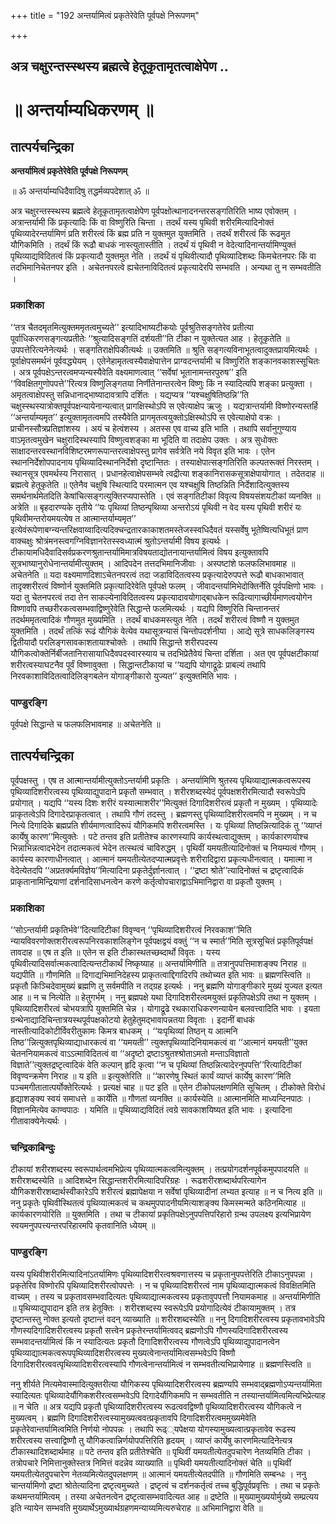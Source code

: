 +++
title = "192 अन्तर्यामित्वं प्रकृतेरेवेति पूर्वपक्षे निरूपणम्"

+++


## अत्र चक्षुरन्तस्स्थस्य ब्रह्मत्वे हेतूकृतामृतत्वाक्षेपेण ..

# **॥ अन्तर्याम्यधिकरणम् ॥**

## **तात्पर्यचन्द्रिका**

**अन्तर्यामित्वं प्रकृतेरेवेति पूर्वपक्षे निरूपणम्**

॥ ॐ अन्तर्याम्यधिदैवादिषु तद्धर्मव्यपदेशात् ॐ ॥

अत्र चक्षुरन्तस्स्थस्य ब्रह्मत्वे हेतूकृतामृतत्वाक्षेपेण पूर्वपक्षोत्थानादनन्तरसङ्गतिरिति भाष्य एवोक्तम् । अत्रान्तर्यामी किं प्रकृत्यादिः किं वा विष्णुरिति चिन्ता । तदर्थं यस्य पृथिवी शरीरमित्यादिनोक्तं पृथिव्यादेरन्तर्यामिणं प्रति शरीरत्वं किं ब्रह्म प्रति न युक्तमुत युक्तमिति । तदर्थं शरीरत्वं किं रूढमुत यौगिकमिति । तदर्थं किं रूढौ बाधकं नास्त्युतास्तीति । तदर्थं यं पृथिवी न वेदेत्यादिनान्तर्यामिण्युक्तं पृथिव्याद्यविदितत्वं किं प्रकृत्यादौ युक्तमुत नेति । तदर्थं यं पृथिवीत्यादौ पृथिव्यादिशब्दः किमचेतनपरः किं वा तदभिमानिचेतनपर इति । अचेतनपरत्वे ह्यचेतनाविदितत्वं प्रकृत्यादेरपि सम्भवति । अन्यथा तु न सम्भवतीति ।

### **प्रकाशिका**

‘‘तत्र चैतदमृतमित्युक्तममृतत्वमुच्यते’’ इत्यादिभाष्यटीकयोः पूर्वश्रुतिसङ्गतेरेव प्रतीत्या पूर्वाधिकरणसङ्गत्यप्रतीतेः ‘‘श्रुत्यादिसङ्गतिं दर्शयती’’ति टीका न युक्तेत्यत आह । हेतूकृतेति ॥ उपपत्तेरित्यनेनेत्यर्थः । सङ्गतिराक्षेपिकीत्यर्थः ॥ उक्तमिति ॥ श्रुति सङ्गत्यविनाभूतत्वादुक्तप्रायमित्यर्थः । पूर्वाक्षेपसमर्थनं पूर्ववद्ध्येयम् । एतेनेहामृतत्वस्यैवाक्षेपात्तेन प्राग्वदन्तर्यामी च विष्णुरिति शङ्कानवकाशस्सूचितः । अत्र पूर्वपक्षेऽन्तरत्वमप्यन्यस्यैवेति वक्ष्यमाणत्वात् ‘‘सर्वेषां भूतानामन्तरपुरुष’’ इति ‘‘विवक्षितगुणोपपत्ते’’रित्यत्र विष्णुलिङ्गतया निर्णीतेनान्तरत्वेन विष्णुः किं न स्यादित्यपि शङ्का प्रत्युक्ता । अमृतत्वाक्षेपस्तु सन्निधानाद्भाष्यादावत्रापि दर्शितः । यद्यप्यत्र ‘‘यश्चक्षुषितिष्ठन्नि’’ति चक्षुस्स्थस्यात्रोक्तपूर्वपक्षन्यायेनान्यत्वात् प्रागक्षिस्थोऽपि स एवेत्याक्षेप ऋजुः । यद्यत्रान्तर्यामी विष्णोरन्यस्तर्हि ‘‘अन्तर्याम्यमृत’’ इत्युक्तामृतत्वमपि तस्यैवेति प्रागमृतत्वयुक्तोऽक्षिस्थोऽपि स एवेत्याक्षेपो वक्रः । प्राचीनस्सौत्रप्रतिज्ञांशस्य । अयं च हेत्वंशस्य । अतस्स एव वाच्य इति भाति । तथापि सर्वानुगुण्याय वाऽमृतत्वमुखेन चक्षुरादिस्थस्यापि विष्णुत्वशङ्का मा भूदिति वा तदाक्षेप उक्तः । अत्र सुधोक्तः साक्षादन्तरवस्थानविशिष्टरमणरूपान्तरत्वाक्षेपस्तु प्रागेव सर्वत्रेति नये विवृत इति भावः । एतेन स्थाननिर्देशोपपादनाय पृथिव्यादिस्थाननिर्देशो दृष्टान्तितः । तस्याक्षेपात्सङ्गतिरिति कल्पतरूक्तं निरस्तम् । स्थानसूत्र एवमर्थस्य निरासात् । प्रधानहेत्वाक्षेपसम्भवे त्वद्रीत्या शङ्कानिरासकसूत्राक्षेपायोगात् । तदेतदाह ॥ ब्रह्मत्वे हेतूकृतेति ॥ एतेनैव चक्षुषि स्थित्यादि परमात्मन एव यश्चक्षुषि तिष्ठन्निति निर्देशादित्युक्तस्य समर्थनार्थमेतदिति केषांचित्सङ्गत्युक्तिरप्यपास्तेति । एवं सङ्गतिटीकां विवृत्य विषयसंशयटीकां व्यनक्ति ॥ अत्रेति ॥ बृहदारण्यके तृतीये ‘‘यः पृथिव्यां तिष्ठन्पृथिव्या अन्तरोऽयं पृथिवी न वेद यस्य पृथिवी शरीरं यः पृथिवीमन्तरोयमयत्येष त आत्मान्तर्याम्यमृत’’ इत्येवंरूपेणाबग्न्यन्तरिक्षवाय्वादित्यदिक्चन्द्रतारकाकाशतमस्तेजस्स्वधिदैवतं यस्सर्वेषु भूतेष्वित्यधिभूतं प्राण वाक्चक्षुः श्रोत्रंमनस्त्वगग्निविज्ञानरेतस्स्वध्यात्मं श्रुतोऽन्तर्यामी विषय इत्यर्थः । टीकायामधिदैवादिसर्वप्रकरणश्रुतान्तर्यामिमात्रविषयताद्योतनायान्तर्यामित्वं विषय इत्युक्तावपि सूत्रभाष्यानुरोधेनान्तर्यामीत्युक्तम् । आदिपदेन तत्तदभिमानिजीवाः । अस्पष्टांशे फलफलिभावमाह ॥ अचेतनेति ॥ यदा वक्ष्यमाणदिशाऽचेतनपरत्वं तदा जडाविदितत्वस्य प्रकृत्यादेरुपपत्ते रूढौ बाधकाभावात् तादृक्शरीरत्वं विष्णोर्न युक्तमिति प्रकृत्यादिरेवेति पूर्वपक्षे फलम् । जीवादन्तर्यामिभेदोक्तिर्नेति पूर्वपक्षिणो भावः । यदा तु चेतनपरत्वं तदा तेन साकल्येनाविदितत्वस्य प्रकृत्यादावयोगाद्बाधकेन रूढित्यागाच्छीर्यमाणत्वयोगेन विष्णावपि तच्छरीरकत्वसम्भवाद्विष्णुरेवेति सिद्धान्ते फलमित्यर्थः । यद्यपि विष्णुरिति चिन्तानन्तरं तदर्थममृतत्वादिकं गौणमुत मुख्यमिति । तदर्थं बाधकमस्त्युत नेति । तदर्थं शरीरत्वं विष्णौ न युक्तमुत युक्तमिति । तदर्थं तत्किं रूढं यौगिकं वेत्येव यथासूत्रन्यासं चिन्तोपदर्शनीया । आद्ये सूत्रे साधकलिङ्गस्य द्वितीयादौ परलिङ्गसावकाशतायाश्चोक्तेः । तथापि सिद्धान्ते शरीरपदस्य यौगिकत्वोक्तेर्निर्बीजतानिरासायाधिदैवपदस्वारस्याय च तदभिप्रेतैवेयं चिन्ता दर्शिता । अत एव पूर्वपक्षटीकायां शरीरत्वस्याघटनैव पूर्वं विष्णावुक्ता । सिद्धान्तटीकायां च ‘‘यद्यपि योगाद्रूढेः प्राबल्यं तथापि निरवकाशाविदितत्वादिलिङ्गबलेन योगाङ्गीकारो युज्यत’’ इत्युक्तमिति भावः ।

### **पाण्डुरङ्गि**

पूर्वपक्षे सिद्धान्ते च फलफलिभावमाह ॥ अचेतनेति ॥

## **तात्पर्यचन्द्रिका**

पूर्वपक्षस्तु । एष त आत्मान्तर्यामीत्युक्तोऽन्तर्यामी प्रकृतिः । अन्तर्यामिणि श्रुतस्य पृथिव्याद्यात्मकत्वरूपस्य पृथिव्यादिशरीरत्वस्य पृथिव्याद्युपादाने प्रकृतौ सम्भवात् । शरीरशब्दस्येदं पूर्वपक्षशरीरमित्यादौ स्वरूपेऽपि प्रयोगात् । यद्यपि ‘‘यस्य दिशः शरीरं यस्यात्माशरीर’’मित्युक्तं दिगादिशरीरत्वं प्रकृतौ न मुख्यम् । पृथिव्यादेः प्राकृतत्वेऽपि दिगादेरप्राकृतत्वात् । तथापि गौणं तदस्तु । ब्रह्मणस्तु पृथिव्यादिशरीरत्वमपि न मुख्यम् । न च नित्ये दिगादिके ब्रह्मप्रति शीर्यमाणत्वादिरूपं यौगिकमपि शरीरत्वमस्ति । यः पृथिव्यां तिष्ठन्नित्यादिकं तु ‘‘व्याप्तं कार्येषु कारण’’मित्युक्तेः । पटे तन्तव इति प्रतीतेश्च कारणस्यापि कार्यस्थत्वाद्युक्तम् । कार्यकारणयोश्च भिन्नाभिन्नत्वादभेदेन तदात्मकत्वं भेदेन तत्स्थत्वं चाविरुद्धम् । पृथिवीं यमयतीत्यादिनोक्तं च नियम्यत्वं गौणम् । कार्यस्य कारणाधीनत्वात् । आत्मानं यमयतीत्येतदप्यात्मप्रवृत्तेः शरीरादिद्वारा प्रकृत्यधीनत्वात् । यमात्मा न वेदेत्येतदपि ‘‘अप्रतर्क्यमविज्ञेय’’मित्यादिना प्रकृतेर्दुर्ज्ञानत्वात् । ‘‘द्रष्टा श्रोते’’त्यादिनोक्तं च द्रष्टृत्वादिकं प्राकृतानामिन्द्रियाणां दर्शनादिसाधनत्वेन करणे कर्तृत्वोपचाराद्वाऽभिमानिद्वारा वा प्रकृतौ युक्तम् ।

### **प्रकाशिका**

‘‘सोऽन्तर्यामी प्रकृतिर्भवे’’दित्यादिटीकां विवृण्वन् ‘‘पृथिव्यादिशरीरत्वं निरवकाश’’मिति न्यायविवरणोक्तशरीरत्वरूपनिरवकाशलिङ्गेन पूर्वपक्षद्वयं वक्तुं ‘‘न च स्मार्त’’मिति सूत्रसूचितं प्रकृतिपूर्वपक्षं तावदाह ॥ एष त इति ॥ एतेन स इति टीकास्थतच्छब्दार्थो विवृतः । यस्य पृथिवीत्यादिसर्वात्मकत्वादित्यन्तटीकार्थं निष्कृष्याह ॥ अन्तर्यामिणीति ॥ तत्रानुपपत्तिमाशङ्क्य निराह ॥ यद्यपीति ॥ गौणमिति ॥ दिगाद्यभिमानिदेहस्य प्राकृतत्वाद्दिगादिरपि तथोच्यत इति भावः ॥ ब्रह्मणस्त्विति ॥ प्रकृतौ किञ्चिदेवामुख्यं ब्रह्मणि तु सर्वमपीति न तद्ग्रह इत्यर्थः । ननु ब्रह्मणि योगाङ्गीकारे मुख्यं युज्यत इत्यत आह ॥ न च नित्येति ॥ हेतुगर्भम् । ननु ब्रह्मपक्षे यथा दिगादिशरीरत्वमयुक्तं प्रकृतिपक्षेऽपि तथा न युक्तम् । पृथिव्यादिशरीरत्वं चोभयत्रापि युक्तमिति चेन्न । योगाद्रूढे रथकाराधिकरणन्यायेन बलवत्त्वादिति भावः । इयता ग्रन्थेनाद्यादिचिन्तात्रयस्थपूर्वपक्षकोटयो हेतुहेतुमद्भावापन्नतया विवृताः । इदानीं बाधकं नास्तीत्यादिकोटीर्विवरीतुकामः किमत्र बाधकम् । ‘‘यःपृथिव्यां तिष्ठन् य आत्मनि तिष्ठ’’न्नित्युक्तपृथिव्याद्याधारकत्वं वा ‘‘यमयती’’ त्युक्तपृथिव्यादिनियामकत्वं वा ‘‘आत्मानं यमयती’’युक्त चेतननियामकत्वं वाऽऽत्माविदितत्वं वा ‘‘अदृष्टो द्रष्टाऽश्रुतश्श्रोताऽमतो मन्ताऽविज्ञातो विज्ञाते’’त्युक्तद्रष्टृत्वादिकं वेति कल्पान् हृदि कृत्वा ‘‘न च पृथिव्यां तिष्ठन्नित्यादेरनुपपत्ति’’रित्यादिटीकां विवृण्वन्क्रमेण निराह ॥ य इति ॥ इत्युक्तेरिति ॥ ‘‘कारणेषु स्थितं कार्यं व्याप्तं कार्येषु कारण’’मिति पञ्चमगीतातात्पर्योक्तेरित्यर्थः । प्रत्यक्षं चाह ॥ पट इति ॥ एतेन टीकोपलक्षणमिति सूचितम् । टीकोक्ते विरोधं हृद्याशङ्क्य स्वयं समाधत्ते ॥ कार्येति ॥ गौणतां व्यनक्ति ॥ कार्यस्येति ॥ आत्मानमिति माध्यन्दिनपाठः । विज्ञानमित्येव काण्वपाठः । यमिति ॥ पृथिव्याद्यविदितं त्वग्रे सावकाशयिष्यत इति भावः । इत्यादिना गीतावाक्येनेत्यर्थः ।

### **चन्द्रिकाबिन्दुः**

टीकायां शरीरशब्दस्य स्वरूपार्थत्वमभिप्रेत्य पृथिव्यात्मकत्वमित्युक्तम् । तत्प्रयोगदर्शनपूर्वकमुपपादयति ॥ शरीरशब्दस्येति ॥ आदिशब्देन सिद्धान्तशरीरमित्यादिपरिग्रहः । रूढशरीरशब्दार्थपरित्यागेन यौगिकशरीरशब्दार्थस्वीकारेऽपि शरीरत्वं ब्रह्मापेक्षया न सर्वेषां पृथिव्यादीनां लभ्यत इत्याह ॥ न च नित्य इति ॥ ननु प्रकृतेः पृथिवीस्थितत्वं पृथिव्यात्मकत्वं च कथमुपपादनीयमित्याशङ्क्य किमस्मन्मते कठिनमित्याह ॥ कार्यकारणयोरिति ॥ युक्तमिति । तथा च टीकायां प्रकृतिपक्षेऽनुपपत्तिपरिहारो ग्रन्थ उपलक्ष्य इत्यभिप्रायेण स्वयमनुपपत्त्यन्तरपरिहारमपि कृतवानिति ध्येयम् ॥

### **पाण्डुरङ्गि**

यस्य पृथिवीशरीरमित्यादिनांऽतर्यामिणः पृथिव्यादिशरीरत्वश्रवणात्तस्य च प्रकृतानुपपत्तेरिति टीकाऽनुपपन्ना । प्रकृतेरिव विष्णोरपि पृथिव्यादिशरीरत्वोपपत्तेः । न च पृथिव्यादिशरीरत्वं नाम पृथिव्याद्यात्मकत्वं विवक्षितमिति वाच्यम् । तस्य च प्रकृतावसम्भवादित्यतः पृथिव्याद्यात्मकत्वस्य प्रकृतावुपपत्तौ नियामकमाह ॥ अन्तर्यामिणीति ॥ पृथिव्याद्युपादान इति तत्र हेतूक्तिः । शरीरशब्दस्य स्वरूपेऽपि प्रयोगादित्येवं टीकायामुक्तम् । तत्र दृष्टान्तस्तु नोक्त इत्यतो दृष्टान्तं वदन् व्याख्याति ॥ शरीरशब्दस्येति ॥ ननु दिगादिशरीरत्वस्य प्रकृतावभावेऽपि गौणस्यदिगादिशरीरत्वस्य प्रकृतौ सत्त्वेन प्रकृतेरन्तर्यामित्ववद् ब्रह्मणोऽपि गौणस्यदिगादिशरीरत्वस्य सम्भवादन्तर्यामित्वं किं न स्यादित्यतः प्रकृतौ दिगादिशरीरत्वस्य गौणत्वेऽपि पृथिव्याद्युपादानत्वेन पृथिव्याद्यात्मकत्वरूपपृथिव्यादिशरीरत्वस्य मुख्यत्वेनान्तर्यामित्वसम्भवेऽपि विष्णौ दिगादिशरीरत्ववत्पृथिव्यादिशरीरत्वस्यापि गौणत्वेनान्तर्यामित्वं न सम्भवतीत्यभिप्रायेणाह ॥ ब्रह्मणस्त्विति ॥

ननु शीर्यते नित्यमेवास्मादित्युक्तरीत्या यौगिकस्य पृथिव्यादिशरीरत्वस्य ब्रह्मण्यपि सम्भवाद्ब्रह्मणोऽप्यन्तर्यामिता स्यादित्यतः पृथिव्यादेर्यौगिकशरीरत्वसम्भवेऽपि दिगादेर्यौगिकमपि न सम्भवतीति न तस्यान्तर्यामित्वमित्यभिप्रेत्याह ॥ न चेति ॥ अत्र यद्यपि प्रकृतौ पृथिव्यादिशरीरत्वस्य रूढत्ववद्विष्णौ पृथिव्यादिशरीरत्वस्य यौगिकत्वे न मुख्यत्वम् । ब्रह्मणि दिगादिशरीरत्वस्यामुख्यत्ववत्प्रकृतावपि दिगादिशरीरत्वममुख्यमेवेति प्रकृतेरेवान्तर्यामित्वमिति निर्णयो नोपपन्नः । तथापि रूढ््यपेक्षया योगस्यामुख्यत्वात्प्रकृतावेव रूढस्य शरीरत्वस्य सत्त्वाद्विष्णौ तु यौगिकत्वान्निर्णयोपपत्तिरिति हृदयम् । व्याप्तं कार्येषु कारणमित्यादिनेत्यत्र टीकास्थादिशब्दार्थमाह ॥ पटे तन्तव इति प्रतीतेश्चेति ॥ पृथिवीं यमयतीत्येतदुपचारेण नेतव्यमिति टीका । तत्रोपचारे निमित्तानुक्तेस्तत्र निमित्तं वदन्नेव व्याख्याति ॥ पृथिवी यमयतीत्यादिनोक्तं चेति ॥ पृथिवीं यमयतीत्येतदुपचारेण नेतव्यमित्येतदुपलक्षणम् ॥ आत्मानं यमयतीत्येतदपीति ॥ गौणमिति सम्बन्धः । ननु चान्तर्यामिणो द्रष्टा श्रोतेत्यादिना द्रष्टृत्वमुच्यते । द्रष्टृत्वं च दर्शनकर्तृत्वं तच्च बुद्धिपूर्वप्रवृत्तिः । तथा च प्रकृतेः कथमन्तर्यामित्वम् । तस्या अचेतनत्वेन द्रष्टृत्वासम्भवादित्यत आह ॥ द्रष्टेति ॥ मुख्यामुख्ययोर्मुख्ये सम्प्रत्यय इति न्यायेन सम्भवति मुख्यार्थेऽमुख्यार्थग्रहणमन्याय्यमित्यरुचेराह ॥ अभिमानिद्वारा वेति ॥

